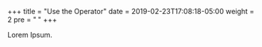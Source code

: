 +++
title = "Use the Operator"
date = 2019-02-23T17:08:18-05:00
weight = 2
pre = "<b> </b>"
+++



Lorem Ipsum.
